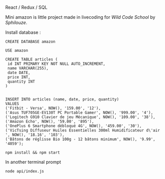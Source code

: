 
React / Redux / SQL

Mini amazon is little project made in livecoding for *Wild Code School* by *Sphilouze*.

Install database :
```
CREATE DATABASE amazon

USE amazon

CREATE TABLE articles (
 id INT PRIMARY KEY NOT NULL AUTO_INCREMENT,
 name VARCHAR(255),
 date DATE,
 price INT,
 quantity INT
)


INSERT INTO articles (name, date, price, quantity)
VALUES
('Fitbit - Versa', NOW(), '159.00', '12'),
('Asus TUF705GE-EV130T PC Portable Gamer', NOW(), '999.00', '4'),
('Logitech G910 Clavier de jeu Mécanique', NOW(), '109.00', '38'),
('Amazon Echo', NOW(), '59.00', '895'),
('OnePlus 6 Smartphone débloqué 4G', NOW(), '459.00', '30'),
('VicTsing Diffuseur Huiles Essentielles 300ml Humidificateur d\'air ', NOW(), '18.16', '103'),
('Bâtons de réglisse Bio 100g - 12 bâtons minimum', NOW(), '9.99', '4059');
```

```
npm install && npm start
```

In another terminal prompt 

```
node api/index.js
```
